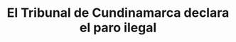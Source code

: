 ---
layout: post
title:  El Tribunal de Cundinamarca declara el paro ilegal
image: /public/acdac.jpg
timeline-date: Octubre 6 de 2017
---